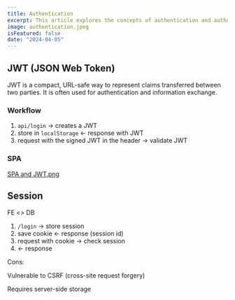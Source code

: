 ```yaml
---
title: Authentication
excerpt: This article explores the concepts of authentication and authorization, comparing JWT and session-based authentication methods. Learn how each method works, their advantages, and their potential security risks.
image: authentication.jpeg
isFeatured: false
date: "2024-04-05"
---
```


## JWT (JSON Web Token)

JWT is a compact, URL-safe way to represent claims transferred between two parties.
It is often used for authentication and information exchange.

### Workflow

1. `api/login` → creates a JWT
2. store in `localStorage` ← response with JWT
3. request with the signed JWT in the header → validate JWT

### SPA

[SPA and JWT.png](jwt.png)

## Session

FE <> DB

1. `/login` → store session
2. save cookie ← response (session id)
3. request with cookie → check session
4. ← response

Cons:

Vulnerable to CSRF (cross-site request forgery)

Requires server-side storage
